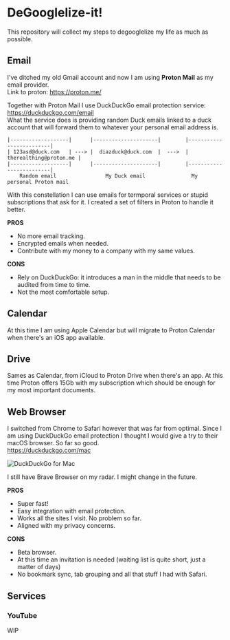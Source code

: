 # DeGooglelize-it!
This repository will collect my steps to degooglelize my life as much as possible.

## Email
I've ditched my old Gmail account and now I am using **Proton Mail** as my email provider.<br>
Link to proton: https://proton.me/

Together with Proton Mail I use DuckDuckGo email protection service: https://duckduckgo.com/email<br>
What the service does is providing random Duck emails linked to a duck account that will forward them to whatever your personal email address is.<br>

```
|-------------------|      |---------------------|        |-------------------------|
| 123asd@duck.com   | ---> |  diazduck@duck.com  |  --->  |  therealthing@proton.me |
|-------------------|      |---------------------|        |-------------------------|
    Random email                My Duck email               My personal Proton mail
```
With this constellation I can use emails for termporal services or stupid subscriptions that ask for it. I created a set of filters in Proton to handle it 
better.

**PROS**
* No more email tracking.
* Encrypted emails when needed.
* Contribute with my money to a company with my same values.

**CONS**
* Rely on DuckDuckGo: it introduces a man in the middle that needs to be audited from time to time.
* Not the most comfortable setup.

## Calendar
At this time I am using Apple Calendar but will migrate to Proton Calendar when there's an iOS app available.

## Drive
Sames as Calendar, from iCloud to Proton Drive when there's an app. At this time Proton offers 15Gb with my subscription which should be enough for my most important documents.

## Web Browser
I switched from Chrome to Safari however that was far from optimal. Since I am using DuckDuckGo email protection I thought I would give a try to their macOS browser. So far so good.<br>
https://duckduckgo.com/mac

![DuckDuckGo for Mac](https://duckduckgo.com/static-assets/image/mac/screenshot.png)

I still have Brave Browser on my radar. I might change in the future.

**PROS**
* Super fast!
* Easy integration with email protection.
* Works all the sites I visit. No problem so far.
* Aligned with my privacy concerns.

**CONS**
* Beta browser.
* At this time an invitation is needed (waiting list is quite short, just a matter of days)
* No bookmark sync, tab grouping and all that stuff I had with Safari.

## Services
### YouTube
WIP
